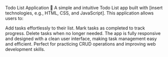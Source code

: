 Todo List Application 📝
A simple and intuitive Todo List app built with [insert technologies, e.g., HTML, CSS, and JavaScript]. This application allows users to:

Add tasks effortlessly to their list.
Mark tasks as completed to track progress.
Delete tasks when no longer needed.
The app is fully responsive and designed with a clean user interface, making task management easy and efficient. Perfect for practicing CRUD operations and improving web development skills.

